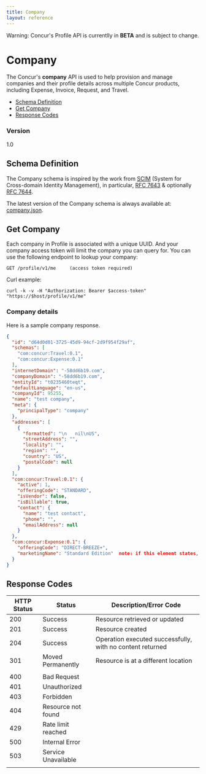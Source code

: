 ```yaml
---
title: Company
layout: reference
---
```


Warning: Concur's Profile API is currentlly in **BETA** and is subject to change.


# Company
The Concur's **company** API is used to help provision and manage companies and their profile details across multiple Concur products, including Expense, Invoice, Request, and Travel.

* [Schema Definition](#scim)
* [Get Company](#get)
* [Response Codes](#codes)

### Version
1.0

## <a name="scim"></a>Schema Definition

The Company schema is inspired by the work from [SCIM](https://tools.ietf.org/wg/scim/) (System for Cross-domain Identity Management), in particular, [RFC 7643](https://tools.ietf.org/html/rfc7643) & optionally [RFC 7644](https://tools.ietf.org/html/rfc7644).

The latest version of the Company schema is always available at: [company.json](company.json).

## <a name="get"></a>Get Company

Each company in Profile is associated with a unique UUID. And your company access token will limit the company you can query for. You can use the following endpoint to lookup your company:

    GET /profile/v1/me     (access token required)


Curl example:


    curl -k -v -H "Authorization: Bearer $access-token" "https://$host/profile/v1/me"

### Company details 

Here is a sample company response.

````json
{
  "id": "d64d0d01-3725-45d9-94cf-2d9f954f29af",
  "schemas": [
    "com:concur:Travel:0.1",
    "com:concur:Expense:0.1"
  ],
  "internetDomain": "-58dd6b19.com",  
  "companyDomain": "-58dd6b19.com",
  "entityId": "t0235460teqt",
  "defaultLanguage": "en-us",
  "companyId": 95255,
  "name": "test company",
  "meta": {
    "principalType": "company"
  },
  "addresses": [
    {
      "formatted": "\n   nil\nUS",
      "streetAddress": "",
      "locality": "",
      "region": "",
      "country": "US",
      "postalCode": null
    }
  ],
  "com:concur:Travel:0.1": {
    "active": 1,
    "offeringCode": "STANDARD",
    "isVendor": false,
    "isBillable": true,
    "contact": {
      "name": "test contact",
      "phone": "",
      "emailAddress": null
    }
  },
  "com:concur:Expense:0.1": {
    "offeringCode": "DIRECT-BREEZE+",
    "marketingName": "Standard Edition"  note: if this element states, "CTE" then the client is using "Professional Edition"
  }
}
````

## <a name="codes"></a>Response Codes

|**HTTP Status**|**Status**|**Description/Error Code**|
|---------------|----------|---------------|
|200| Success | Resource retrieved or updated|
|201| Success | Resource created|
|204| Success | Operation executed successfully, with no content returned|
|301| Moved Permanently|Resource is at a different location|
||||
|400| Bad Request||
|401| Unauthorized||
|403| Forbidden||
|404| Resource not found|
|429| Rate limit reached||
|500| Internal Error||
|503| Service Unavailable||
||||
